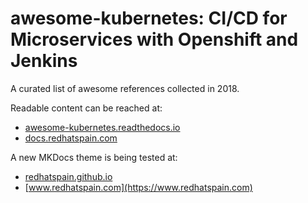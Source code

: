 # awesome-kubernetes: CI/CD for Microservices with Openshift and Jenkins
A curated list of awesome references collected in 2018.

Readable content can be reached at:
- [awesome-kubernetes.readthedocs.io](https://awesome-kubernetes.readthedocs.io)
- [docs.redhatspain.com](https://docs.redhatspain.com)

A new MKDocs theme is being tested at:
- [redhatspain.github.io](https://redhatspain.github.io/)
- [www.redhatspain.com](https://www.redhatspain.com)

